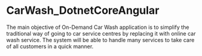 # CarWash_DotnetCoreAngular
The main objective of On-Demand Car Wash application is to simplify the traditional way of going to car service centres by replacing it with online car wash service. The system will be able to handle many services to take care of all customers in a quick manner.
